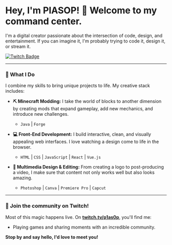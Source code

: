 # Hey, I'm PIASOP! 👋 Welcome to my command center.

I'm a digital creator passionate about the intersection of code, design, and entertainment. If you can imagine it, I'm probably trying to code it, design it, or stream it.

<a href="https://twitch.tv/p1as0p" target="_blank">
  <img src="https://img.shields.io/badge/Twitch-p1as0p-9146FF?style=for-the-badge&logo=twitch&logoColor=white" alt="Twitch Badge"/>
</a>

---

### 👾 What I Do

I combine my skills to bring unique projects to life. My creative stack includes:

* **⛏️ Minecraft Modding:** I take the world of blocks to another dimension by creating mods that expand gameplay, add new mechanics, and introduce new challenges.
    * `Java` | `Forge`

* **💻 Front-End Development:** I build interactive, clean, and visually appealing web interfaces. I love watching a design come to life in the browser.
    * `HTML` | `CSS` | `JavaScript` | `React` | `Vue.js`

* **🎨 Multimedia Design & Editing:** From creating a logo to post-producing a video, I make sure that content not only works well but also looks amazing.
    * `Photoshop` | `Canva` | `Premiere Pro` | `Capcut`

---

### 🔴 Join the community on Twitch!

Most of this magic happens live. On [**twitch.tv/p1as0p**](https://twitch.tv/p1as0p), you'll find me:
* Playing games and sharing moments with an incredible community.

**Stop by and say hello, I'd love to meet you!**
